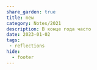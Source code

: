 ```yaml
---
share_garden: true
title: new
category: Notes/2021 
description: В конце года часто 
date: 2023-01-02
tags:
 - reflections
hide:
  - footer
---
```


